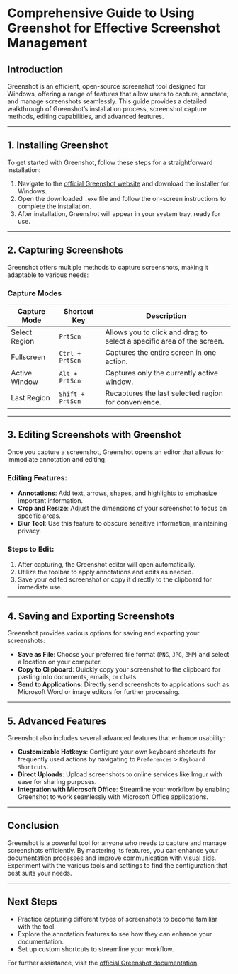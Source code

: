 # Comprehensive Guide to Using Greenshot for Effective Screenshot Management

## Introduction  
Greenshot is an efficient, open-source screenshot tool designed for Windows, offering a range of features that allow users to capture, annotate, and manage screenshots seamlessly. This guide provides a detailed walkthrough of Greenshot’s installation process, screenshot capture methods, editing capabilities, and advanced features.

---

## 1. Installing Greenshot
To get started with Greenshot, follow these steps for a straightforward installation:

1. Navigate to the [official Greenshot website](https://getgreenshot.org/) and download the installer for Windows.
2. Open the downloaded `.exe` file and follow the on-screen instructions to complete the installation.
3. After installation, Greenshot will appear in your system tray, ready for use.

---

## 2. Capturing Screenshots
Greenshot offers multiple methods to capture screenshots, making it adaptable to various needs:

### Capture Modes
| Capture Mode   | Shortcut Key      | Description |
|----------------|-------------------|-------------|
| Select Region   | `PrtScn`         | Allows you to click and drag to select a specific area of the screen. |
| Fullscreen      | `Ctrl + PrtScn`  | Captures the entire screen in one action. |
| Active Window    | `Alt + PrtScn`   | Captures only the currently active window. |
| Last Region      | `Shift + PrtScn` | Recaptures the last selected region for convenience. |

---

## 3. Editing Screenshots with Greenshot
Once you capture a screenshot, Greenshot opens an editor that allows for immediate annotation and editing. 

### Editing Features:
- **Annotations**: Add text, arrows, shapes, and highlights to emphasize important information.
- **Crop and Resize**: Adjust the dimensions of your screenshot to focus on specific areas.
- **Blur Tool**: Use this feature to obscure sensitive information, maintaining privacy.

### Steps to Edit:
1. After capturing, the Greenshot editor will open automatically.
2. Utilize the toolbar to apply annotations and edits as needed.
3. Save your edited screenshot or copy it directly to the clipboard for immediate use.

---

## 4. Saving and Exporting Screenshots
Greenshot provides various options for saving and exporting your screenshots:

- **Save as File**: Choose your preferred file format (`PNG`, `JPG`, `BMP`) and select a location on your computer.
- **Copy to Clipboard**: Quickly copy your screenshot to the clipboard for pasting into documents, emails, or chats.
- **Send to Applications**: Directly send screenshots to applications such as Microsoft Word or image editors for further processing.

---

## 5. Advanced Features
Greenshot also includes several advanced features that enhance usability:

- **Customizable Hotkeys**: Configure your own keyboard shortcuts for frequently used actions by navigating to `Preferences` > `Keyboard Shortcuts`.
- **Direct Uploads**: Upload screenshots to online services like Imgur with ease for sharing purposes.
- **Integration with Microsoft Office**: Streamline your workflow by enabling Greenshot to work seamlessly with Microsoft Office applications.

---

## Conclusion
Greenshot is a powerful tool for anyone who needs to capture and manage screenshots efficiently. By mastering its features, you can enhance your documentation processes and improve communication with visual aids. Experiment with the various tools and settings to find the configuration that best suits your needs.

---

## Next Steps
- Practice capturing different types of screenshots to become familiar with the tool.
- Explore the annotation features to see how they can enhance your documentation.
- Set up custom shortcuts to streamline your workflow.

For further assistance, visit the [official Greenshot documentation](https://getgreenshot.org/faq/).
